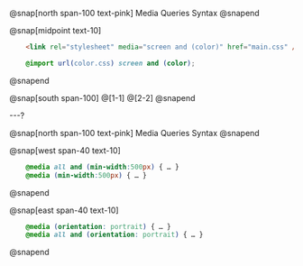 @snap[north span-100 text-pink]
Media Queries Syntax
@snapend

@snap[midpoint text-10]
```html zoom-20
    <link rel="stylesheet" media="screen and (color)" href="main.css" />
```
```css
    @import url(color.css) screen and (color);
```
@snapend

@snap[south span-100]
@[1-1]
@[2-2]
@snapend

---?

@snap[north span-100 text-pink]
Media Queries Syntax
@snapend

@snap[west span-40 text-10]
```css
    @media all and (min-width:500px) { … }
    @media (min-width:500px) { … }
```
@snapend

@snap[east span-40 text-10]
```css
    @media (orientation: portrait) { … }
    @media all and (orientation: portrait) { … }
```
@snapend
